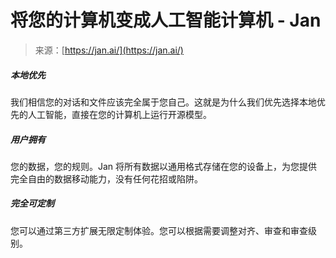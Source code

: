 <!--yml

category: 未分类

date: 2024-05-29 12:32:51

-->

# 将您的计算机变成人工智能计算机 - Jan

> 来源：[https://jan.ai/](https://jan.ai/)

##### 本地优先

我们相信您的对话和文件应该完全属于您自己。这就是为什么我们优先选择本地优先的人工智能，直接在您的计算机上运行开源模型。

##### 用户拥有

您的数据，您的规则。Jan 将所有数据以通用格式存储在您的设备上，为您提供完全自由的数据移动能力，没有任何花招或陷阱。

##### 完全可定制

您可以通过第三方扩展无限定制体验。您可以根据需要调整对齐、审查和审查级别。
